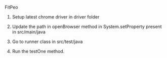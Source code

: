 FitPeo
1.	Setup latest chrome driver in driver folder
2.	Update the path in openBrowser method in System.setProperty present in src/main/java
 
3.	Go to runner class in src/test/java
4.	Run the testOne method.
